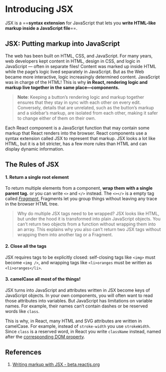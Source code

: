 # Introducing JSX

JSX is a ==**syntax extension** for JavaScript that lets you **write HTML-like markup inside a JavaScript file**==.

## JSX: Putting markup into JavaScript

The web has been built on HTML, CSS, and JavaScript. For many years, web developers kept content in HTML, design in CSS, and logic in JavaScript — often in separate files! Content was marked up inside HTML while the page’s logic lived separately in JavaScript. But as the Web became more interactive, logic increasingly determined content. JavaScript was in charge of the HTML! This is why **in React, rendering logic and markup live together in the same place—components.**

> **Note**: Keeping a button’s rendering logic and markup together ensures that they stay in sync with each other on every edit. Conversely, details that are unrelated, such as the button’s markup and a sidebar’s markup, are isolated from each other, making it safer to change either of them on their own.

Each React component is a JavaScript function that may contain some markup that React renders into the browser. React components use a syntax extension called JSX to represent that markup. JSX looks a lot like HTML, but it is a bit stricter, has a few more rules than HTML and can display dynamic information.

## The Rules of JSX

#### 1. Return a single root element 

To return multiple elements from a component, **wrap them with a single parent tag.** or you can write `<>` and `</>` instead. The `<></>` is a empty tag called  *[Fragment.](https://beta.reactjs.org/reference/react/Fragment)* Fragments let you group things without leaving any trace in the browser HTML tree.

> Why do multiple JSX tags need to be wrapped? JSX looks like HTML, but under the hood it is transformed into plain JavaScript objects. You can’t return two objects from a function without wrapping them into an array. This explains why you also can’t return two JSX tags without wrapping them into another tag or a Fragment.

#### 2. Close all the tags 

JSX requires tags to be explicitly closed: self-closing tags like `<img>` must become `<img />`, and wrapping tags like `<li>oranges` must be written as `<li>oranges</li>`.

#### 3. camelCase all most of the things!

JSX turns into JavaScript and attributes written in JSX become keys of JavaScript objects. In your own components, you will often want to read those attributes into variables. But JavaScript has limitations on variable names. For example, their names can’t contain dashes or be reserved words like `class`.

This is why, in React, many HTML and SVG attributes are written in camelCase. For example, instead of `stroke-width` you use `strokeWidth`. Since `class` is a reserved word, in React you write `className` instead, named after the [corresponding DOM property](https://developer.mozilla.org/en-US/docs/Web/API/Element/className).

## References

1. [Writing markup with JSX - beta.reactjs.org](https://beta.reactjs.org/learn/writing-markup-with-jsx)